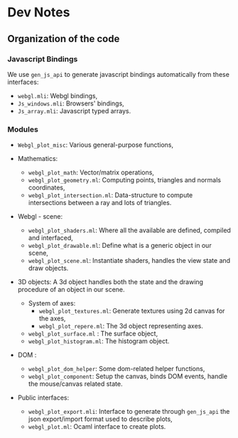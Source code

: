 # Dev Notes

## Organization of the code

### Javascript Bindings

We use `gen_js_api` to generate javascript bindings automatically from these interfaces:
* `webgl.mli`: Webgl bindings,
* `Js_windows.mli`: Browsers' bindings,
* `Js_array.mli`: Javascript typed arrays.

### Modules

* `Webgl_plot_misc`: Various general-purpose functions,

* Mathematics: 
  * `webgl_plot_math`: Vector/matrix operations, 
  * `webgl_plot_geometry.ml`: Computing points, triangles and normals coordinates, 
  * `webgl_plot_intersection.ml`: Data-structure to compute intersections between a ray and lots of triangles.

* Webgl - scene:
  * `webgl_plot_shaders.ml`: Where all the available are defined, compiled and interfaced,
  * `webgl_plot_drawable.ml`: Define what is a generic object in our scene, 
  * `webgl_plot_scene.ml`: Instantiate shaders, handles the view state and draw objects.
  
* 3D objects: A 3d object handles both the state and the drawing procedure of an object in our scene.
  * System of axes: 
    * `webgl_plot_textures.ml`: Generate textures using 2d canvas for the axes,
    * `webgl_plot_repere.ml`: The 3d object representing axes.
  * `webgl_plot_surface.ml` : The surface object,
  * `webgl_plot_histogram.ml`: The histogram object.

* DOM :
  * `webgl_plot_dom_helper`: Some dom-related helper functions, 
  * `webgl_plot_component`: Setup the canvas, binds DOM events, handle the mouse/canvas related state.

* Public interfaces:
  * `webgl_plot_export.mli`: Interface to generate through `gen_js_api` the json export/import format used to describe plots,
  * `webgl_plot.ml`: Ocaml interface to create plots. 
